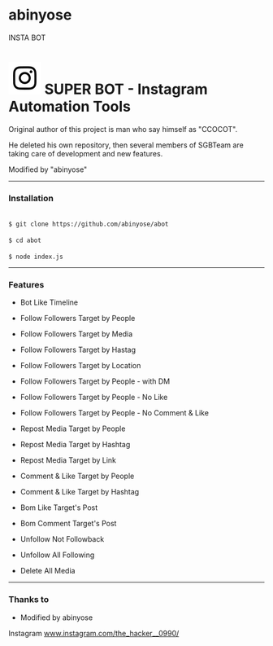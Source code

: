 # abinyose
INSTA BOT
# ![Image](Instagram2016_white-(64px).png) SUPER BOT - Instagram Automation Tools

Original author of this project is man who say himself as "CCOCOT".

He deleted his own repository, then several members of SGBTeam are taking care of development and new features.

Modified by "abinyose"

----

### Installation

```

$ git clone https://github.com/abinyose/abot

$ cd abot

$ node index.js

```

----

### Features

* Bot Like Timeline

* Follow Followers Target by People

* Follow Followers Target by Media

* Follow Followers Target by Hastag

* Follow Followers Target by Location

* Follow Followers Target by People - with DM

* Follow Followers Target by People - No Like

* Follow Followers Target by People - No Comment & Like

* Repost Media Target by People

* Repost Media Target by Hashtag

* Repost Media Target by Link

* Comment & Like  Target by People

* Comment & Like  Target by Hashtag

* Bom Like Target's Post

* Bom Comment Target's Post

* Unfollow Not Followback

* Unfollow All Following

* Delete All Media

----

### Thanks to









* Modified by abinyose

Instagram www.instagram.com/the_hacker__0990/


